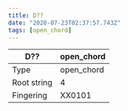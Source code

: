 ```yaml
---
title: D??
date: "2020-07-23T02:37:57.743Z"
tags: [open_chord]
---
```


|D??|open_chord|
|---|---|
|Type|open_chord|
|Root string|4|
|Fingering|XX0101|

